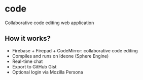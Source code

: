 # code
Collaborative code editing web application

## How it works?
- Firebase + Firepad + CodeMirror: collaborative code editing
- Compiles and runs on Ideone (Sphere Engine)
- Real-time chat
- Export to GitHub Gist
- Optional login via Mozilla Persona
